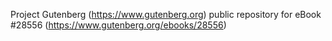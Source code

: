 Project Gutenberg (https://www.gutenberg.org) public repository for eBook #28556 (https://www.gutenberg.org/ebooks/28556)
